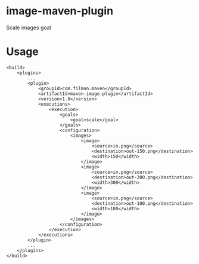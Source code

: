 image-maven-plugin
==================

Scale images goal


Usage
==================

    <build>
        <plugins>
            ...
            <plugin>
                <groupId>com.filmon.maven</groupId>
                <artifactId>maven-image-plugin</artifactId>
                <version>1.0</version>
                <executions>
                    <execution>
                        <goals>
                            <goal>scale</goal>
                        </goals>
                        <configuration>
                            <images>
                                <image>
                                    <source>in.png</source>
                                    <destination>out-150.png</destination>
                                    <width>150</width>
                                </image>
                                <image>
                                    <source>in.png</source>
                                    <destination>out-300.png</destination>
                                    <width>300</width>
                                </image>
                                <image>
                                    <source>in.png</source>
                                    <destination>out-100.png</destination>
                                    <width>100</width>
                                </image>
                            </images>
                        </configuration>
                    </execution>
                </executions>
            </plugin>
            ...
        </plugins>
    </build>
